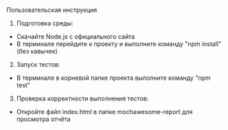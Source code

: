 Пользовательская инструкция

1. Подготовка среды:
 - Скачайте Node.js с официального сайта
 - В терминале перейдите к проекту и выполните команду "npm install" (без кавычек)
  
2. Запуск тестов:
 - В терминале в корневой папке проекта выполните команду "npm test"
  
3. Проверка корректности выполнения тестов:
 - Откройте файл index.html в папке mochawesome-report для просмотра отчёта
